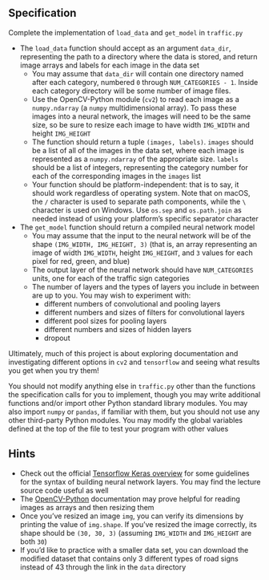 ## Specification

Complete the implementation of `load_data` and `get_model` in `traffic.py`

- The `load_data` function should accept as an argument `data_dir`, representing the path to a directory where the data is stored, and return image arrays and labels for each image in the data set
  - You may assume that `data_dir` will contain one directory named after each category, numbered `0` through `NUM_CATEGORIES - 1`. Inside each category directory will be some number of image files.
  - Use the OpenCV-Python module (`cv2`) to read each image as a `numpy.ndarray` (a `numpy` multidimensional array). To pass these images into a neural network, the images will need to be the same size, so be sure to resize each image to have width `IMG_WIDTH` and height `IMG_HEIGHT`
  - The function should return a tuple `(images, labels)`. `images` should be a list of all of the images in the data set, where each image is represented as a `numpy.ndarray` of the appropriate size. `labels` should be a list of integers, representing the category number for each of the corresponding images in the `images` list
  - Your function should be platform-independent: that is to say, it should work regardless of operating system. Note that on macOS, the `/` character is used to separate path components, while the `\` character is used on Windows. Use `os.sep` and `os.path.join` as needed instead of using your platform’s specific separator character
- The `get_model` function should return a compiled neural network model
  - You may assume that the input to the neural network will be of the shape `(IMG_WIDTH, IMG_HEIGHT, 3)` (that is, an array representing an image of width `IMG_WIDTH`, height `IMG_HEIGHT`, and `3` values for each pixel for red, green, and blue)
  - The output layer of the neural network should have `NUM_CATEGORIES` units, one for each of the traffic sign categories
  - The number of layers and the types of layers you include in between are up to you. You may wish to experiment with:
    - different numbers of convolutional and pooling layers
    - different numbers and sizes of filters for convolutional layers
    - different pool sizes for pooling layers
    - different numbers and sizes of hidden layers
    - dropout

Ultimately, much of this project is about exploring documentation and investigating different options in `cv2` and `tensorflow` and seeing what results you get when you try them!

You should not modify anything else in `traffic.py` other than the functions the specification calls for you to implement, though you may write additional functions and/or import other Python standard library modules. You may also import `numpy` or `pandas`, if familiar with them, but you should not use any other third-party Python modules. You may modify the global variables defined at the top of the file to test your program with other values

## Hints

- Check out the official [Tensorflow Keras overview](https://www.tensorflow.org/guide/keras/overview) for some guidelines for the syntax of building neural network layers. You may find the lecture source code useful as well
- The [OpenCV-Python](https://docs.opencv.org/4.5.2/d2/d96/tutorial_py_table_of_contents_imgproc.html) documentation may prove helpful for reading images as arrays and then resizing them
- Once you’ve resized an image `img`, you can verify its dimensions by printing the value of `img.shape`. If you’ve resized the image correctly, its shape should be `(30, 30, 3)` (assuming `IMG_WIDTH` and `IMG_HEIGHT` are both `30`)
- If you’d like to practice with a smaller data set, you can download the modified dataset that contains only 3 different types of road signs instead of 43 through the link in the `data` directory
